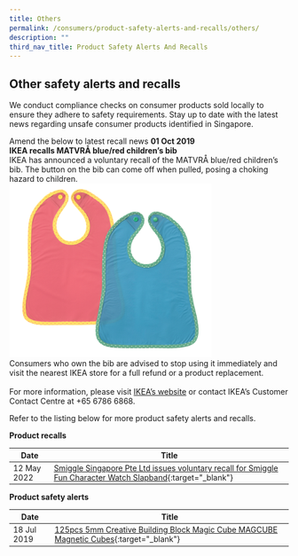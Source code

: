 ```yaml
---
title: Others
permalink: /consumers/product-safety-alerts-and-recalls/others/
description: ""
third_nav_title: Product Safety Alerts And Recalls
---
```

## Other safety alerts and recalls
We conduct compliance checks on consumer products sold locally to ensure they adhere to safety requirements. Stay up to date with the latest news regarding unsafe consumer products identified in Singapore.

Amend the below to latest recall news
**01 Oct 2019**<br>
**IKEA recalls MATVRÅ blue/red children’s bib**<br>
IKEA has announced a voluntary recall of the MATVRÅ blue/red children’s bib. The button on the bib can come off when pulled, posing a choking hazard to children.<br>
<img src="/images/product-safety-alerts-and-recalls/children-apparel/blue-red-children-bib.png" alt="IKEA children's bib" style="width:365px;height:313px;"><br>
Consumers who own the bib are advised to stop using it immediately and visit the nearest IKEA store for a full refund or a product replacement.<br><br>For more information, please visit [IKEA’s website](https://www.ikea.com/sg/en/customer-service/product-support/recalls/) or contact IKEA’s Customer Contact Centre at +65 6786 6868.

Refer to the listing below for more product safety alerts and recalls.

**Product recalls**

|Date|Title|
|---|---|
|12 May 2022|[Smiggle Singapore Pte Ltd issues voluntary recall for Smiggle Fun Character Watch Slapband](/files/product-safety-alerts-and-recalls/children-products/Smiggle-watch-12-May-2022.pdf){:target="_blank"}|

**Product safety alerts**

|Date|Title|
|---|---|
|18 Jul 2019|[125pcs 5mm Creative Building Block Magic Cube MAGCUBE Magnetic Cubes](/files/product-safety-alerts-and-recalls/children-apparel/children-apparel-alerts-2019-07-18-creative-building-block-magic-cube-magcube-magnetic-cubes.pdf){:target="_blank"}|